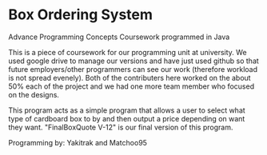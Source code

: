 # Box Ordering System
Advance Programming Concepts Coursework programmed in Java

This is a piece of coursework for our programming unit at university. We used google drive to manage our versions and have just used github so that future employers/other programmers can see our work (therefore workload is not spread evenely). Both of the contributers here worked on the about 50% each of the project and we had one more team member who focused on the designs.

This program acts as a simple program that allows a user to select what type of cardboard box to by and then output a price depending on want they want. "FinalBoxQuote V-12" is our final version of this program.

Programming by:
Yakitrak and
Matchoo95
